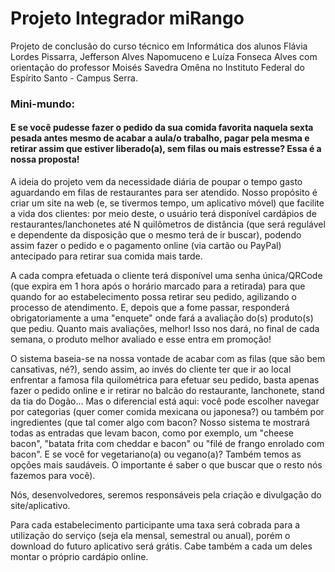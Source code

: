 # Projeto Integrador miRango<br>
Projeto de conclusão do curso técnico em Informática dos alunos Flávia Lordes Pissarra, Jefferson Alves Napomuceno e Luíza Fonseca Alves com orientação do professor Moisés Savedra Omêna no Instituto Federal do Espírito Santo - Campus Serra.<br>

### Mini-mundo:<br>
  #### E se você pudesse fazer o pedido da sua comida favorita naquela sexta pesada antes mesmo de acabar a aula/o trabalho, pagar pela mesma e retirar assim que estiver liberado(a), sem filas ou mais estresse? Essa é a nossa proposta!
  
  A ideia do projeto vem da necessidade diária de poupar o tempo gasto aguardando em filas de restaurantes para ser atendido. Nosso propósito é criar um site na web (e, se tivermos tempo, um aplicativo móvel) que facilite a vida dos clientes: por meio deste, o usuário terá disponível cardápios de restaurantes/lanchonetes até N quilômetros de distância (que será regulável e dependente da disposição que o mesmo terá de ir buscar), podendo assim fazer o pedido e o pagamento online (via cartão ou PayPal) antecipado para retirar sua comida mais tarde.

  A cada compra efetuada o cliente terá disponível uma senha única/QRCode (que expira em 1 hora após o horário marcado para a retirada) para que quando for ao estabelecimento possa retirar seu pedido, agilizando o processo de atendimento. E, depois que a fome passar, responderá obrigatoriamente a uma "enquete" onde fará a avaliação do(s) produto(s) que pediu. Quanto mais avaliações, melhor! Isso nos dará, no final de cada semana, o produto melhor avaliado e esse entra em promoção!
  
  O sistema baseia-se na nossa vontade de acabar com as filas (que são bem cansativas, né?), sendo assim, ao invés do cliente ter que ir ao local enfrentar a famosa fila quilométrica para efetuar seu pedido, basta apenas fazer o pedido online e ir retirar no balcão do restaurante, lanchonete, stand da tia do Dogão... Mas o diferencial está aqui: você pode escolher navegar por categorias (quer comer comida mexicana ou japonesa?) ou também por ingredientes (que tal comer algo com bacon? Nosso sistema te mostrará todas as entradas que levam bacon, como por exemplo, um "cheese bacon", "batata frita com cheddar e bacon" ou "filé de frango enrolado com bacon". E se você for vegetariano(a) ou vegano(a)? Também temos as opções mais saudáveis. O importante é saber o que buscar que o resto nós fazemos para você).
  
  Nós, desenvolvedores, seremos responsáveis pela criação e divulgação do site/aplicativo.
  
  Para cada estabelecimento participante uma taxa será cobrada para a utilização do serviço (seja ela mensal, semestral ou anual), porém o download do futuro aplicativo será grátis. Cabe também a cada um deles montar o próprio cardápio online.
